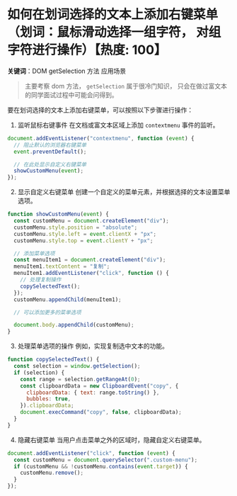 # 如何在划词选择的文本上添加右键菜单（划词：鼠标滑动选择一组字符， 对组字符进行操作）【热度: 100】

**关键词**：DOM getSelection 方法 应用场景

> 主要考察 dom 方法， `getSelection`
> 属于很冷门知识， 只会在做过富文本的同学面试过程中可能会问得到。

要在划词选择的文本上添加右键菜单，可以按照以下步骤进行操作：

1. 监听鼠标右键事件
   在文档或富文本区域上添加 `contextmenu` 事件的监听。

```javascript
document.addEventListener("contextmenu", function (event) {
  // 阻止默认的浏览器右键菜单
  event.preventDefault();

  // 在此处显示自定义右键菜单
  showCustomMenu(event);
});
```

2. 显示自定义右键菜单
   创建一个自定义的菜单元素，并根据选择的文本设置菜单选项。

```javascript
function showCustomMenu(event) {
  const customMenu = document.createElement("div");
  customMenu.style.position = "absolute";
  customMenu.style.left = event.clientX + "px";
  customMenu.style.top = event.clientY + "px";

  // 添加菜单选项
  const menuItem1 = document.createElement("div");
  menuItem1.textContent = "复制";
  menuItem1.addEventListener("click", function () {
    // 处理复制操作
    copySelectedText();
  });
  customMenu.appendChild(menuItem1);

  // 可以添加更多的菜单选项

  document.body.appendChild(customMenu);
}
```

3. 处理菜单选项的操作
   例如，实现复制选中文本的功能。

```javascript
function copySelectedText() {
  const selection = window.getSelection();
  if (selection) {
    const range = selection.getRangeAt(0);
    const clipboardData = new ClipboardEvent("copy", {
      clipboardData: { text: range.toString() },
      bubbles: true,
    }).clipboardData;
    document.execCommand("copy", false, clipboardData);
  }
}
```

4. 隐藏右键菜单
   当用户点击菜单之外的区域时，隐藏自定义右键菜单。

```javascript
document.addEventListener("click", function (event) {
  const customMenu = document.querySelector(".custom-menu");
  if (customMenu && !customMenu.contains(event.target)) {
    customMenu.remove();
  }
});
```